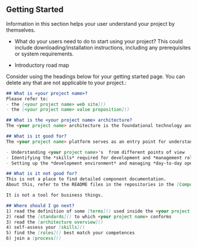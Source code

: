 ## Getting Started
Information in this section helps your user understand your project by themselves.

* What do your users need to do to start using your project? This could include downloading/installation instructions, including any prerequisites or system requirements.

* Introductory road map

Consider using the headings below for your getting started page. You can delete any that are not applicable to your project.:

```markdown
## What is <your project name>?
Please refer to:
- the [<your project name> web site]() 
- the [<your project name> value proposition]()

## What is the <your project name> architecture?
The <your project name> architecture is the foundational technology and environment on which the <your project name> applications run. It provides a base layer of processes, services, tools, and frameworks that allow developers to build, deploy, and manage applications. Essentially, **it is the design document of <your project name>**.

## What is it good for?
The <your project name> platform serves as an entry point for understanding the broader context of <your project name>. It is useful for:

- Understanding <your project name>'s  from different points of view
- Identifying the *skills* required for development and *management roles*
- Setting up the *development environment* and managing *day-to-day operations*.

## What is it not good for?
This is not a place to find detailed component documentation. 
About this, refer to the README files in the repositories in the [Component catalog]().

It is not a tool for business things.

## Where should I go next?
1) read the definition of some [terms]() used inside the <your project name> jargon
2) read the [standards]() to which <your project name> conforms
3) read the [architecture overview]()
4) self-assess your [skills]() 
5) find the [roles]() best match your competences
6) join a [process]()
```
